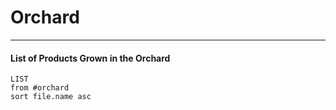# Orchard
---

#### List of Products Grown in the Orchard
```dataview
LIST 
from #orchard
sort file.name asc
```